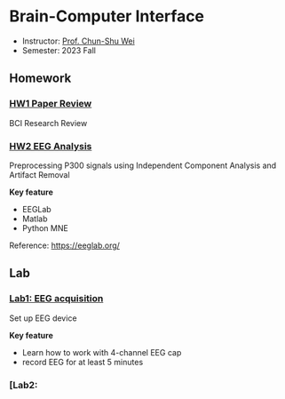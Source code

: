 # Brain-Computer Interface
- Instructor: [Prof. Chun-Shu Wei](https://sites.google.com/view/wei-cecnl/)
- Semester: 2023 Fall

## Homework

### [HW1 Paper Review](https://docs.google.com/document/d/1iGntRdCkYW58UtT6ZcNt9gbjD7CnsIydpYk_j5u6Fks/edit?tab=t.0)
BCI Research Review

### [HW2 EEG Analysis](https://docs.google.com/document/d/14Z3eEZqR3-dIJ_qFf7efZGTN9PZMMNrQ/edit)
Preprocessing P300 signals using Independent Component Analysis and Artifact Removal

**Key feature**
- EEGLab
- Matlab
- Python MNE

Reference: https://eeglab.org/

## Lab

### [Lab1: EEG acquisition](https://docs.google.com/document/d/11BufkUJcEF0ssB7zgCCN8N7BtYfIvQlprkdgY7nu7mI/edit?tab=t.0)
Set up EEG device

**Key feature**
- Learn how to work with 4-channel EEG cap
- record EEG for at least 5 minutes

### [Lab2: 
